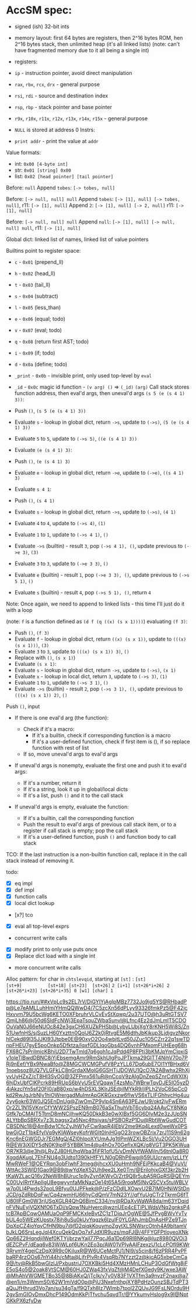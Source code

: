 # AccSM spec:
- signed (ish) 32-bit ints
- memory layout: first 64 bytes are registers, then 2^16 bytes ROM, hen 2^16 bytes stack, then unlimited heap (it's all linked lists) (note: can't have fragmented memory due to it all being a single int)

- registers:
- `ip` - instruction pointer, avoid direct manipulation
- `rax`, `rbx`, `rcx`, `drx` - general purpose
- `rsi`, `rdi` - source and destination index
- `rsp`, `rbp` - stack pointer and base pointer
- `r9x`, `r10x`, `r11x`, `r12x`, `r13x`, `r14x`, `r15x` - general purpose
- `NULL` is stored at address 0
Instrs:
- `print addr` - print the value at `addr`




Value formats:
- int: `0x00 [4-byte int]`
- str: `0x01 [string] 0x00`
- list: `0x02 [head pointer] [tail pointer]`



Before: `null`
Append `tobes`: `[-> tobes, null]`



Before: `[-> null, null] null`
Append `tobes`: `[-> [1], null] [-> tobes, null]`, r11: `[-> [1], null]`
Append `2`: `[-> [1], null] [-> 2, null]` r11: `[-> [1], null]`

Before: `[-> null, null] null`
Append `null`: `[-> [1], null] [-> null, null] null`, r11: `[-> [1], null]`



Global dict: linked list of names, linked list of value pointers

Builtins point to register space:
- `c` - `0x01` (prepend_ll)
- `h` - `0x02` (head_ll)
- `t` - `0x03` (tail_ll)
- `s` - `0x04` (subtract)
- `l` - `0x05` (less_than)
- `e` - `0x06` (equal; todo)
- `v` - `0x07` (eval; todo)
- `q` - `0x08` (return first AST; todo)
- `i` - `0x09` (if; todo)
- `d` - `0x0a` (define; todo)
- `_print` - `0x0b` - invisible print, only used top-level by `eval`
- `_id` - `0x0c` magic id function - `(v arg) ()` => `(_id)` `(arg)`
Call stack stores function address, then eval'd args, then uneval'd args
`(s 5 (e (s 4 1) 3))`:

- Push `()`, `(s 5 (e (s 4 1) 3))`
- Evaluate `s` - lookup in global dict, return `->s`, update to `(->s)`, `(5 (e (s 4 1) 3))`
- Evaluate `5` to `5`, update to `(->s 5)`, `((e (s 4 1) 3))`
- Evaluate `(e (s 4 1) 3)`:
- Push `()`, `(e (s 4 1) 3)`
- Evaluate `e` - lookup in global dict, return `->e`, update to `(->e)`, `((s 4 1) 3)`
- Evaluate `s 4 1`:
- Push `()`, `(s 4 1)`
- Evaluate `s` - lookup in global dict, return `->s`, update to `(->s)`, `(4 1)`
- Evaluate `4` to `4`, update to `(->s 4)`, `(1)`
- Evaluate `1` to `1`, update to `(->s 4 1)`, `()`
- Evaluate `->s` (builtin) - result `3`, pop `(->s 4 1), ()`, update previous to `(->e 3)`, `(3)`
- Evaluate `3` to `3`, update to `(->e 3 3)`, `()`
- Evaluate `e` (builtin) - result `1`, pop `(->e 3 3), ()`, update previous to `(->s 5 1)`, `()`
- Evaluate `s` (builtin) - result `4`, pop `(->s 5 1), ()`, return `4`

Note: Once again, we need to append to linked lists - this time I'll just do it with a loop

(note: `f` is a function defined as `(d f (q ((x) (s x 1))))`) evaluating `(f 3)`:

- Push `()`, `(f 3)`
- Evaluate `f` - lookup in global dict, return `((x) (s x 1))`, update to `(((x) (s x 1)))`, `(3)`
- Evaluate `3` to `3`, update to `(((x) (s x 1)) 3)`, `()`
- Replace with `()`, `(s x 1)`)
- Evaluate `(s x 1)`:
- Evaluate `s` - lookup in global dict, return `->s`, update to `(->s)`, `(x 1)`
- Evaluate `x` - lookup in local dict, return `3`, update to `(->s 3)`, `(1)`
- Evaluate `1` to `1`, update to `(->s 3 1)`, `()`
- Evaluate `->s` (builtin) - result `2`, pop `(->s 3 1), ()`, update previous to `(((x) (s x 1)) 2)`, `()`


Push `()`, input

- If there is one eval'd arg (the function):
  - Check if it's a macro:
    - If it's a builtin, check if corresponding function is a macro
    - If it's a user-defined function, check if first item is (), if so replace function with rest of list
  - If so, move uneval'd args to eval'd args

- If uneval'd args is nonempty, evaluate the first one and push it to eval'd args:
  - If it's a number, return it
  - If it's a string, look it up in global/local dicts
  - If it's a list, push `()` and it to the call stack
  
- If uneval'd args is empty, evaluate the function:
  - If it's a builtin, call the corresponding function
  - Push the result to eval'd args of previous call stack item, or to a register if call stack is empty; pop the call stack
  - If it's a user-defined function, push `()` and function body to call stack




TCO: If the last instruction is a non-builtin function call, replace it in the call stack instead of removing it.


todo: 
- [x] eq impl
- [x] def impl
- [x] function calls 
- [x] local dict lookup
- [x?] tco
- [x] eval all top-level exprs
- concurrent write calls
- [x] modify print to only use puts once
- [x] Replace dict load with a single int
- more concurrent write calls


Alloc pattern: for char in `chtslevqid`, starting at `[st]` :
`[st]             [st+9]          [st+18] [st+23]  [st+26]`
`2 [i+1] [st+26*i+26] 2 [st+26*i+23] [st+26*i+35] 0 [w1] [char] 1`

https://tio.run/##xVpLc9s2EL7rV/DiGYIYjAgIpMBz7732Jo9jq5YS@RHbadPp@Le7eAMLLuhHmjYHmQQWwD4/7C5zcXn56dPLyy93326fmkPz5@F42jcHxvvm79U5bcWg6KETO0XFbruhrVLCvEvStXqwp/2u37UTO@h3uRtGTSV7QmjLh86@j50d6SIdFcNWj3EpaTsquZWbaSunvl@Lfnc4Ez2dJmLmlT5CDOOuVaN0J66eNUOc842e3gxCH6XUZkPHSb@LybyLUbjXgY8rKNH5Wi8S/Zn51UwfnHS/sjSuzLH60Yxzttn0QolJ6Z2k0jRtvgE5M6dthJbKjkup3LjdjgvzNkorhlCekd89I35JJKI93Jtpbe0E@90xyO2Oo4wbjtLvd50JZuc1O5CZrr22q1swTDnpFHEU7gyE5poOnkp5Dfktza/lqxfGDLlqoGbs4DQ6vnhPMxomFUHEeg68hFX68C7sPrilmicKBhiU2D7TwTmId7q6goh1cJqPdd4P8FPtj3bKMJpYmCloxiSy1oleTlBwdDBNC8iYjEbsemgAmr9RmSkhUlgPoJPTkma29GITT4NihV70o7PRj9nEef/YBx9NwaBfo@Z8MGCWCMGPufV8PzYLL67Dq6ubE7OI1YfBHxd6V1noebsoz8UQ7VLGFkLC8nGrdaXMolG6GSHTjJDOWU1QcO7A2ABwhx2RhXjyvUyHZxZ/cT8HI3SyOG@3ZFPmx561uR@nCcqV9zAIgDnZepSZnrCdWXIXj6hjDxUbfClKPcrk89HRUpS6bVyU5rEVQqawT4zsMo7WBrwTqvDJE5IO5yzD4iAkzcIYn5sf20FI0/aB80xp/w4hDSXL3KIrJSE@iIMYkR9/jlPLh2VoC65pCc0kd2RwJgJrbNIy1hiOWrergadMuImrApGKRGxxzw6fIwVS6xTLIFGhhvcHg4uu2yy6okr63W0JQ5EnDnUg@ZjwOmZP9ylp4Sn6A63PEJwU9/okt2jvFwERmOr2ZL1N15VKnrCfYWW2SPszEN9mB076aSxThuhVbT6cybq24AAvCY8NKqGtfk7pCMAIT5TtmD8mNCjIhwKQ50DkkB3e0wXIBxf5GG6DIyM2e3zJUpSNALYtbBpSBRXv7z3Lbagsx2a5Nxc4ttsjyas/sPSBORzP1Du@RbtWwGudCOTCBSDNc18@4mBdw1CfcZyJhW1yFCw9apR4IEbV2me9Kq4Lexd0weWx0PSbwGjOzT1bkEfyIVq9yKIAWseyKofrWGIt0lnjHGgO23rowOBZrix7zrJ11S9n62gKnc6nEGWGDJr7EGMgQ/4Zl0hIpoXYUmAJg1tIPmWZXLBc5l/Vu2OGO3UHR@EW3jXlDY5dN0K9ipIF5YBBK1m4@u4hOx70GeflxXQK/g8VGT3PK5KWuaOR7KR3@e3h@LRvZJ80HUhqWba3fjFR1ofU5/vDmNVfWAMjln/56tnlOa8R0XgqdAKugL7EhFNU4g3Udtq1390kHfFYLN0gDRhP6wg@59UUcrwm/jzLLfYMwRWeF1@OEYRqn3obFlwhF3meg@jhcxXU0uHmh9NFEjPKkcaB4@VuVl/WttAc3SWlD1Gao9@B9@wYdXeX52Uh9ee2LXe0Tm/@ErilohjxGXf3kr2b2HtKaWZLacQ16v2NeW8hBUruc1p9yZyn5KWvO/Zrt9Q8r5ubA5RGpRS@QEYmC00UyIRrtYAplIgU8egwyynfaMkNazOe14t65A5i9roqM5lNvQSCVx5tuWBLVw7p0Ll4Pwds32poL9Bfyu0UJPFkek@P/zFzCDdILXOwvU2B7IM0HNiWStDnJCD/gZdRbDqFw/Cq4zwmHU66hyCdQmV7mN23Y//qfYuUgCTr2TkrmG6fTU80lIFGm0W3rjUSgXGLR4QhQ6BimC334/ny@RDaXvWaWA8da/m63YDqidnFVNuEyjVQXNfO6TxDi/sQpw1NuHyerc@wznUEp4cETiPLWdsVNq2gnksP4tcB7ApBCqwOAMUaOqP9FMCKxIeBvtZC1zTDiqJrOgWE@5JfPvgBWvYvTvbUL4o5WEzKUpstx78ih8uSu0kUvYqqzk6IzuIF0YLGAhJmbDnAsHPZe9TJnDqXpCZ4ioYqyCfHN9bu7@fD2qiqkKouymoZgytXLSNWsrcOtnh4A9bltamVbJkLQ6SrsLegJqI4XcuQekQsOq7xFJdXIR9uzs/mqFJ@/4FFYGFPtIoyeoXNkQp66Z2lHqndjilWef0KTYjjbrzwYajI77PqcJ6a1Dp69RI8NKg@luz8980QVOi3dEZCPvF/dEaq6v83WiWLpf6UKn2Eo3p/AW01VPIyAAIFzexzU1cLcPOfI9KWr3RrymY4geiCzDqX9R9c0KiIuxR@W6UCeMctPJ1/NI9/s5cin8/f6zPRR4PvPFbaRP4rzOOs67nYi44h/cMta@LjfrPlvRr4VsqRb7NYzzt2z@kjcAG5xbeCmCa9@/tv@RkB5bwGIzlJ/PxbustriJ7OXKBki5Hd4XMzHMnLCHuP3OdGfWtg8jFE5oS4o5@2oak8VtSCM@60HJ0ZWa43fxVqZf@M4DefXGedy9K/wxe3AW@MhAhVWGMETBo35@8BiAKxQ/jTcIk/v7y0V83F1VXTfm3a9nvzF2nax@a7@en1i/m3WmmS0/62W1miVdO0p@PjU3NxefnthpjXY8PdHzOunzSBJTdPT3aQuJfHhrud3Vo7an/su34gTa/f9QTxh8Iz7Wlmb7tpol2ZQUvJG9FsLNOrdu9H2gvSmGIOvDmxDhcP149OdmKkPjTfvchu5qvdTr/@YYkumyHsIog9x9I@NptGKkPX6zfyDw